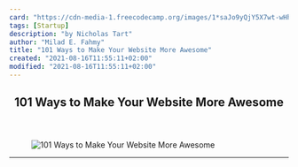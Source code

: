 ```yaml
---
card: "https://cdn-media-1.freecodecamp.org/images/1*saJo9yQjY5X7wt-wHhGEYA.png"
tags: [Startup]
description: "by Nicholas Tart"
author: "Milad E. Fahmy"
title: "101 Ways to Make Your Website More Awesome"
created: "2021-08-16T11:55:11+02:00"
modified: "2021-08-16T11:55:11+02:00"
---
```

<div class="site-wrapper">
<main id="site-main" class="site-main outer">
<div class="inner">
<article class="post-full post tag-startup tag-web-development tag-tech tag-design tag-technology ">
<header class="post-full-header">
<h1 class="post-full-title">101 Ways to Make Your Website More Awesome</h1>
</header>
<figure class="post-full-image">
<picture>
<source media="(max-width: 700px)" sizes="1px" srcset="data:image/gif;base64,R0lGODlhAQABAIAAAAAAAP///yH5BAEAAAAALAAAAAABAAEAAAIBRAA7 1w">
<source media="(min-width: 701px)" sizes="(max-width: 800px) 400px,
(max-width: 1170px) 700px,
1400px" srcset="https://cdn-media-1.freecodecamp.org/images/1*saJo9yQjY5X7wt-wHhGEYA.png 300w,
https://cdn-media-1.freecodecamp.org/images/1*saJo9yQjY5X7wt-wHhGEYA.png 600w,
https://cdn-media-1.freecodecamp.org/images/1*saJo9yQjY5X7wt-wHhGEYA.png 1000w,
https://cdn-media-1.freecodecamp.org/images/1*saJo9yQjY5X7wt-wHhGEYA.png 2000w">
<img onerror="this.style.display='none'" src="https://cdn-media-1.freecodecamp.org/images/1*saJo9yQjY5X7wt-wHhGEYA.png" alt="101 Ways to Make Your Website More Awesome">
</picture>
</figure>
<section class="post-full-content">
<div class="post-content medium-migrated-article">
</div>
<hr>
</section>
</article>
</div>
</main>
</div>
<!-- Google Tag Manager (noscript) -->
<!-- End Google Tag Manager (noscript) -->
